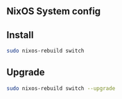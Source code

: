 
## NixOS System config



## Install

```sh
sudo nixos-rebuild switch 
```


## Upgrade

```sh
sudo nixos-rebuild switch --upgrade
```
